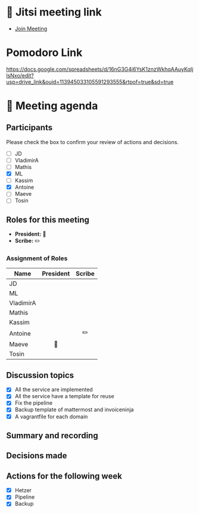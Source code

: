 # 📅 Jitsi meeting link
- [Join Meeting](https://jitsi.is/diasciosrl)

# Pomodoro Link 

https://docs.google.com/spreadsheets/d/16nG3G4i6YsK1znzWkhqAAuyKqIjlsNxo/edit?usp=drive_link&ouid=113945033105591293555&rtpof=true&sd=true

# 📝 Meeting agenda

## Participants
Please check the box to confirm your review of actions and decisions.

- [ ] JD
- [ ] VladimirA
- [ ] Mathis
- [x] ML
- [ ] Kassim
- [x] Antoine
- [ ] Maeve
- [ ] Tosin

## Roles for this meeting
- **President:** :crown:
- **Scribe:** :pencil2:

### Assignment of Roles

| Name      | President | Scribe |
|-----------|:---------:|:------:|
| JD        |           |        |
| ML        |           |        |
| VladimirA |           |        |
| Mathis    |           |        |
| Kassim    |           |        |
| Antoine   |           |:pencil2:|
| Maeve     |:crown:    |        |
| Tosin     |           |        |

## Discussion topics
- [x] All the service are implemented
- [x] All the service have a template for reuse
- [x] Fix the pipeline
- [x] Backup template of mattermost and invoiceninja
- [x] A vagrantfile for each domain

## Summary and recording


## Decisions made


## Actions for the following week
- [x] Hetzer
- [x] Pipeline
- [x] Backup 